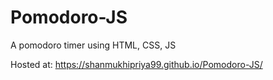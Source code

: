 # Pomodoro-JS
A pomodoro timer using HTML, CSS, JS

Hosted at: https://shanmukhipriya99.github.io/Pomodoro-JS/
